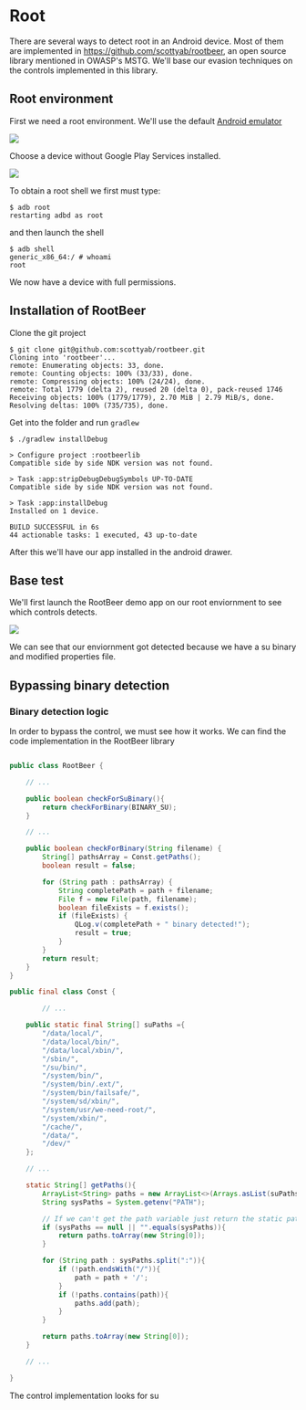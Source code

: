 # Root

There are several ways to detect root in an Android device. Most of them are implemented in <https://github.com/scottyab/rootbeer>, an open source library mentioned in OWASP's MSTG. We'll base our evasion techniques on the controls implemented in this library.

## Root environment

First we need a root environment. We'll use the default [Android emulator](https://developer.android.com/studio/run/emulator)

![](res/2020-03-10-19-52-23.png)

Choose a device without Google Play Services installed.

![](res/2020-03-10-19-58-45.png)

To obtain a root shell we first must type:

```console
$ adb root
restarting adbd as root
```

and then launch the shell

```console
$ adb shell
generic_x86_64:/ # whoami
root
```

We now have a device with full permissions.

## Installation of RootBeer

Clone the git project

```console
$ git clone git@github.com:scottyab/rootbeer.git
Cloning into 'rootbeer'...
remote: Enumerating objects: 33, done.
remote: Counting objects: 100% (33/33), done.
remote: Compressing objects: 100% (24/24), done.
remote: Total 1779 (delta 2), reused 20 (delta 0), pack-reused 1746
Receiving objects: 100% (1779/1779), 2.70 MiB | 2.79 MiB/s, done.
Resolving deltas: 100% (735/735), done.
```

Get into the folder and run `gradlew`

```console
$ ./gradlew installDebug

> Configure project :rootbeerlib
Compatible side by side NDK version was not found.

> Task :app:stripDebugDebugSymbols UP-TO-DATE
Compatible side by side NDK version was not found.

> Task :app:installDebug
Installed on 1 device.

BUILD SUCCESSFUL in 6s
44 actionable tasks: 1 executed, 43 up-to-date
```

After this we'll have our app installed in the android drawer.

## Base test

We'll first launch the RootBeer demo app on our root enviornment to see which controls detects.

![](res/2020-03-10-20-32-53.png)

We can see that our enviornment got detected because we have a su binary and modified properties file.

## Bypassing binary detection

### Binary detection logic

In order to bypass the control, we must see how it works. We can find the code implementation in the RootBeer library

```java

public class RootBeer {

    // ...

    public boolean checkForSuBinary(){
        return checkForBinary(BINARY_SU);
    }

    // ...

    public boolean checkForBinary(String filename) {
        String[] pathsArray = Const.getPaths();
        boolean result = false;

        for (String path : pathsArray) {
            String completePath = path + filename;
            File f = new File(path, filename);
            boolean fileExists = f.exists();
            if (fileExists) {
                QLog.v(completePath + " binary detected!");
                result = true;
            }
        }
        return result;
    }
}
```

```java
public final class Const {

        // ...

    public static final String[] suPaths ={
        "/data/local/",
        "/data/local/bin/",
        "/data/local/xbin/",
        "/sbin/",
        "/su/bin/",
        "/system/bin/",
        "/system/bin/.ext/",
        "/system/bin/failsafe/",
        "/system/sd/xbin/",
        "/system/usr/we-need-root/",
        "/system/xbin/",
        "/cache/",
        "/data/",
        "/dev/"
    };

    // ...

    static String[] getPaths(){
        ArrayList<String> paths = new ArrayList<>(Arrays.asList(suPaths));
        String sysPaths = System.getenv("PATH");

        // If we can't get the path variable just return the static paths
        if (sysPaths == null || "".equals(sysPaths)){
            return paths.toArray(new String[0]);
        }

        for (String path : sysPaths.split(":")){
            if (!path.endsWith("/")){
                path = path + '/';
            }
            if (!paths.contains(path)){
                paths.add(path);
            }
        }

        return paths.toArray(new String[0]);
    }

    // ...

}
```

The control implementation looks for su 
